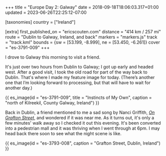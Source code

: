 +++
title = "Europe Day 2: Galway"
date = 2018-09-18T18:06:03.317+01:00
updated = 2023-06-26T22:25:12-07:00

[taxonomies]
country = ["Ireland"]

[extra]
first_published_on = "ericscouten.com"
distance = "414 km / 257 mi"
route = "Dublin to Galway, Ireland, and back"
markers = "markers.js"
track = "track.kml"
bounds = {sw = [53.199, -8.999], ne = [53.450, -6.261]}
cover = "es-3791-009"
+++

I drove to Galway this morning to visit a friend.

<!-- more -->

It's just over two hours from Dublin to Galway; I got up early and headed west. After a good visit, I took the old road for part of the way back to Dublin. That's where I made my feature image for today. (There’s another one that I’m looking forward to processing, but that will have to wait for another day.)

{{ es_image(id = "es-3791-009", title = "Instincts of My Own", caption = "north of Kilreekil, County Galway, Ireland") }}

Back in Dublin, a friend mentioned to me a sad song by Nanci Griffith, [_On Grafton Street_](https://open.spotify.com/track/4jzpItXEaJHll08zwQs7dC?si=2d31bc4a960d4d98), and wondered if it was near me. As it turns out, it's only a few minutes' walk away so I checked it out this evening. It's been converted into a pedestrian mall and it was thriving when I went through at 6pm. I may head back there soon to see what the night scene is like.

{{ es_image(id = "es-3793-008", caption = "Grafton Street, Dublin, Ireland") }}
